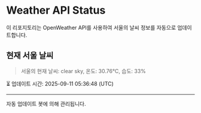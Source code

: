 
# Weather API Status

이 리포지토리는 OpenWeather API를 사용하여 서울의 날씨 정보를 자동으로 업데이트합니다.

## 현재 서울 날씨
> 서울의 현재 날씨: clear sky, 온도: 30.76°C, 습도: 33%

⏳ 업데이트 시간: 2025-09-11 05:36:48 (UTC)

---
자동 업데이트 봇에 의해 관리됩니다.
